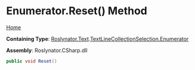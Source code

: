 <a name="_top"></a>

# Enumerator\.Reset\(\) Method

[Home](../../../../../README.md#_top)

**Containing Type**: [Roslynator.Text](../../../README.md#_top)\.[TextLineCollectionSelection.Enumerator](../README.md#_top)

**Assembly**: Roslynator\.CSharp\.dll

```csharp
public void Reset()
```

